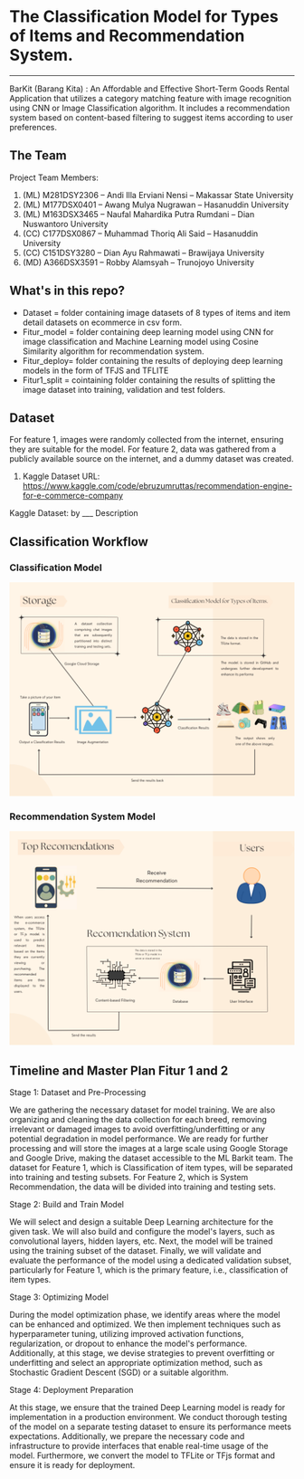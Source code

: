 # The Classification Model for Types of Items and Recommendation System.
---

BarKit (Barang Kita) : An Affordable and Effective Short-Term Goods Rental Application that utilizes a category matching feature with image recognition using CNN or Image Classification algorithm. It includes a recommendation system based on content-based filtering to suggest items according to user preferences.

## The Team
Project Team Members:
1. (ML) M281DSY2306 – Andi Illa Erviani Nensi – Makassar State University 
2. (ML) M177DSX0401 – Awang Mulya Nugrawan –  Hasanuddin University 
3. (ML) M163DSX3465 – Naufal Mahardika Putra Rumdani – Dian Nuswantoro University 
4. (CC) C177DSX0867 – Muhammad Thoriq Ali Said – Hasanuddin University 
5. (CC) C151DSY3280 – Dian Ayu Rahmawati – Brawijaya University 
6. (MD) A366DSX3591 – Robby Alamsyah – Trunojoyo University

## What's in this repo?
- Dataset = folder containing image datasets of 8 types of items and item detail datasets on ecommerce in csv form.
- Fitur_model = folder containing deep learning model using CNN for image classification and Machine Learning model using Cosine Similarity algorithm for recommendation system.
- Fitur_deploy= folder containing the results of deploying deep learning models in the form of TFJS and TFLITE
- Fitur1_split = cointaining folder containing the results of splitting the image dataset into training, validation and test folders.

## Dataset
For feature 1, images were randomly collected from the internet, ensuring they are suitable for the model. For feature 2, data was gathered from a publicly available source on the internet, and a dummy dataset was created.

1. Kaggle Dataset URL: https://www.kaggle.com/code/ebruzumruttas/recommendation-engine-for-e-commerce-company

Kaggle Dataset: by ___ Description

## Classification Workflow
### Classification Model
![Model Classification](Images/Classification.png)
### Recommendation System Model
![Recomenndation System](Images/Recomendation%20System.png)


## Timeline and Master Plan Fitur 1 and 2
Stage 1: Dataset and Pre-Processing

We are gathering the necessary dataset for model training. We are also organizing and cleaning the data collection for each breed, removing irrelevant or damaged images to avoid overfitting/underfitting or any potential degradation in model performance. We are ready for further processing and will store the images at a large scale using Google Storage and Google Drive, making the dataset accessible to the ML Barkit team. The dataset for Feature 1, which is Classification of item types, will be separated into training and testing subsets. For Feature 2, which is System Recommendation, the data will be divided into training and testing sets.

Stage 2: Build and Train Model

We will select and design a suitable Deep Learning architecture for the given task. We will also build and configure the model's layers, such as convolutional layers, hidden layers, etc. Next, the model will be trained using the training subset of the dataset. Finally, we will validate and evaluate the performance of the model using a dedicated validation subset, particularly for Feature 1, which is the primary feature, i.e., classification of item types.

Stage 3: Optimizing Model

During the model optimization phase, we identify areas where the model can be enhanced and optimized. We then implement techniques such as hyperparameter tuning, utilizing improved activation functions, regularization, or dropout to enhance the model's performance. Additionally, at this stage, we devise strategies to prevent overfitting or underfitting and select an appropriate optimization method, such as Stochastic Gradient Descent (SGD) or a suitable algorithm.

Stage 4: Deployment Preparation

At this stage, we ensure that the trained Deep Learning model is ready for implementation in a production environment. We conduct thorough testing of the model on a separate testing dataset to ensure its performance meets expectations. Additionally, we prepare the necessary code and infrastructure to provide interfaces that enable real-time usage of the model. Furthermore, we convert the model to TFLite or TFjs format and ensure it is ready for deployment.
